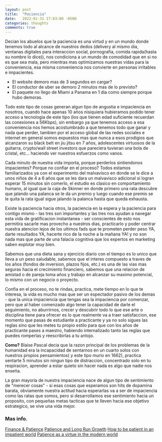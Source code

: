 ```yaml
---
layout: post
title:  "Paciencia"
date:   2022-01-31 17:03:00 -0500
categories: thoughts
comments: true
---
```


Decian los abuelos que la paciencia es una virtud y en un mundo donde tenemos todo al alcance de nuestros dedos (delivery al mismo dia, ventanas digitales para interaccion social, pornografia, comida rapida(hasta su nombre lo dice)), nos condiciona a un mundo de comodidad que en si no es que sea mala, pero mientras mas optimizamos nuestras vidas para la conveniencia, esa misma conveniencia nos convierte en personas irritables e impacientes.

- El website demoro mas de 3 segundos en cargar?
- El conductor de uber se demoro 2 minutos mas de lo previsto?
- El paquete no llego de Miami a Panama en 1 dia como siempre porque hubo demoras.

Todo este tipo de cosas generan algun tipo de angustia e impaciencia en nosotros, cuando hace apenas 10 años nisiquiera hubieramos podido tener acceso a tecnologia de este tipo (los que tienen edad suficiente recuerdan las conexiones a 56Kbps), sin embargo ya que tenemos acceso a esa conveniencia nos hemos acostumbrado a que tenemos todo que ganar y nada que perder, tambien por el acceso global de las redes sociales e internet en general somos expuestos mas que nunca a esos prodigios que alcanzaron su black belt en jiu jitsu en 7 años, adolescentes virtuosos de la guitarra, crypto/wall street investors que pareciera tuvieran una bola de cristal, etc... haciendo ver nuestros esfuerzos como vanos.

Cada minuto de nuestra vida importa, porque perderlos sintiendonos impacientes? Porque no confiar en el proceso? Todos estamos familiarizados ya con el experimento del malvavisco en donde se le dice a unos niños de 4 a 6 años que se les dara un malvavisco adicional si logran esperar 15 minutos sin comerlo, el estudio es clasico en comportamiento humano, al igual que la caja de Skinner en donde primero una rata descubre que jalando una palanca se le da un premio y luego cuando ese premio se le quita la rata igual sigue jalando la palanca hasta que queda exhausta.

Existe la paciencia hacia otros, la paciencia en la espera y la paciencia para contigo mismo - las tres son importantes y las tres nos ayudan a navegar esta vida de gratificacion instantanea - ser conscientes de esto nos permitira sacarle mas provecho a nuestros dias, practicarlo y poder centrar nuestra atencion lejos de los ultimos fads que te prometen perder peso YA, darte resultados YA, hacerte rico de la noche a la mañana YA! y no son nada mas que parte de una falacia cognitiva que los expertos en marketing saben explotar muy bien.

Sabemos que una dieta sana y ejercicio diario con el tiempo es lo unico que lleva a un peso saludable, sabemos que el interes compuesto a traves de los años (fondos de inversion, plazos fijos, etc.) es una de las vias mas seguras hacia el crecimiento financiero, sabemos que una relacion de amistad o de pareja toma años y trabajo en alcanzar su maximo potencial, lo mismo con un negocio o proyecto.

Confia en el proceso, no te rindas, practica, mete tiempo en lo que te interesa, la vida es mucho mas que ser un espectador pasivo de los demas - que la unica impaciencia que tengas sea la impaciencia por comenzar, pero que al haber comenzado algo tener la capacidad de darle el seguimiento, no aburrirnos, crecer y descubrir todo lo que ese arte o disciplina tiene para ofrecer es lo que realmente va a traer satisfaccion, ese momento que pasas de estudiante a practicante y ya no solo sigues las reglas sino que les metes tu propio estilo para que con los años de practicante pases a maestro, habiendo internalizado tanto las reglas que puedes romperlas y reescribirlas a tu antojo.

**Como?**
Blaise Pascal decia que la razon principal de los problemas de la humanidad era la incapacidad de sentarnos en un cuarto solos con nuestros propios pensamientos( y este tipo murio en 1662), practica sentarte 5 minutos sin ningun tipo de distraccion, concentrado solo en tu respiracion, aprender a estar quieto sin hacer nada es algo que nadie nos enseña.

La gran mayoria de nuestra impaciencia nace de algun tipo de sentimiento de "merecer cosas" - si esas cosas que esperamos son hits de dopamina barata, obviamente nuestra actitud hacia esperarlas va a ser de impaciencia como las ratas que somos, pero si desarrollamos ese sentimiento hacia un proposito, con pequeñas metas tacticas que te lleven hacia ese objetivo estrategico, se vive una vida mejor.

### Mas info.
[Finance & Patience](https://www.bankofengland.co.uk/-/media/boe/files/speech/2010/patience-and-finance-speech-by-andrew-haldane.pdf?la=en&hash=65EFC080D7B019521F9D84CAD5F03B4AD89573F7)
[Patience and Long Run Growth](https://www.sciencedirect.com/science/article/abs/pii/S0165176515004139)
[How to be patient in an impatient world](https://markmanson.net/how-to-be-patient)
[Patience as a virtue in the modern world](https://www.alustforlife.com/tools/mental-health/patience-is-a-virtue-in-this-modern-world)
